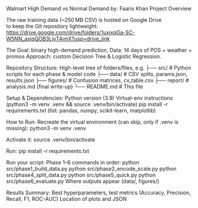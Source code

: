 Walmart High Demand vs Normal Demand 
by: Faaris Khan 
Project Overview

The raw training data (~250 MB CSV) is hosted on Google Drive  
to keep the Git repository lightweight:
https://drive.google.com/drive/folders/1uxjxqGa-SC-W5NN_asjqQOB3LjvT4jmX?usp=drive_link

The Goal: binary high-demand prediction, 
Data: 14 days of POS + weather + promos
Approach: custom Decision Tree & Logistic Regression.

Repository Structure:
High-level tree of folders/files, e.g.
├── src/                # Python scripts for each phase & model code
├── data/               # CSV splits, params.json, results.json
├── figures/            # Confusion matrices, cv_table.csv
├── report/             # analysis.md (final write-up)
└── README.md           # This file

Setup & Dependencies:
Python version (3.9)
Virtual-env instructions (python3 -m venv .venv && source .venv/bin/activate)
pip install -r requirements.txt (list: pandas, numpy, scikit-learn, matplotlib)

How to Run:
Recreate the virtual environment (can skip, only if .venv is missing):
python3 -m venv .venv

Activate it: 
source .venv/bin/activate

Run: 
pip install -r requirements.txt


Run your script:
Phase 1–6 commands in order:
python src/phase1_build_data.py
python src/phase2_encode_scale.py
python src/phase4_split_data.py
python src/phase5_quick.py
python src/phase6_evaluate.py
Where outputs appear (data/, figures/)

Results Summary:
Best hyperparameters, test metrics (Accuracy, Precision, Recall, F1, ROC-AUC)
Location of plots and JSON
